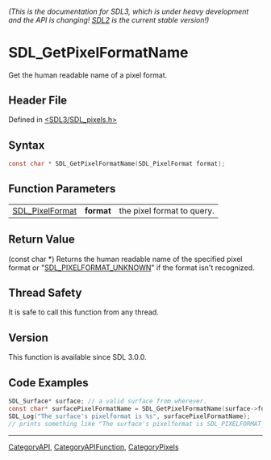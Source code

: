 ###### (This is the documentation for SDL3, which is under heavy development and the API is changing! [SDL2](https://wiki.libsdl.org/SDL2/) is the current stable version!)
# SDL_GetPixelFormatName

Get the human readable name of a pixel format.

## Header File

Defined in [<SDL3/SDL_pixels.h>](https://github.com/libsdl-org/SDL/blob/main/include/SDL3/SDL_pixels.h)

## Syntax

```c
const char * SDL_GetPixelFormatName(SDL_PixelFormat format);
```

## Function Parameters

|                                    |            |                            |
| ---------------------------------- | ---------- | -------------------------- |
| [SDL_PixelFormat](SDL_PixelFormat) | **format** | the pixel format to query. |

## Return Value

(const char *) Returns the human readable name of the specified pixel
format or "[SDL_PIXELFORMAT_UNKNOWN](SDL_PIXELFORMAT_UNKNOWN)" if the
format isn't recognized.

## Thread Safety

It is safe to call this function from any thread.

## Version

This function is available since SDL 3.0.0.

## Code Examples

```c
SDL_Surface* surface; // a valid surface from wherever.
const char* surfacePixelFormatName = SDL_GetPixelFormatName(surface->format);
SDL_Log("The surface's pixelformat is %s", surfacePixelFormatName);
// prints something like "The surface's pixelformat is SDL_PIXELFORMAT_ABGR8888"
```

----
[CategoryAPI](CategoryAPI), [CategoryAPIFunction](CategoryAPIFunction), [CategoryPixels](CategoryPixels)

